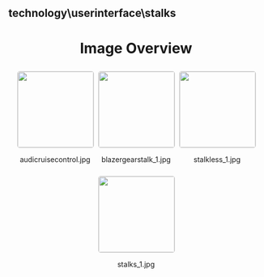 ## technology\userinterface\stalks
<style>
    .image-gallery {
        display: flex;
        flex-wrap: wrap;
        gap: 10px;
        justify-content: center;
        padding: 10px;
    }
    .image-gallery img {
        width: 150px;
        height: auto;
        border: 1px solid #ddd;
        border-radius: 5px;
    }
    .image-gallery div {
        flex: 1 1 calc(33.333% - 20px); /* Three images per row on large screens */
        max-width: 150px;
        text-align: center;
    }
    @media (max-width: 768px) {
        .image-gallery div {
            flex: 1 1 calc(50% - 20px); /* Two images per row on medium screens */
        }
    }
    @media (max-width: 480px) {
        .image-gallery div {
            flex: 1 1 100%; /* One image per row on small screens */
        }
    }
</style>
<h1 style ="text-align: center;"> Image Overview </h1> <div class="image-gallery">
<div>
<img src="https://media.evkx.net/multimedia/technology/userinterface/stalks/audicruisecontrol_st.jpg">
<p>audicruisecontrol.jpg</p>
</div>
<div>
<img src="https://media.evkx.net/multimedia/technology/userinterface/stalks/blazergearstalk_1_st.jpg">
<p>blazergearstalk_1.jpg</p>
</div>
<div>
<img src="https://media.evkx.net/multimedia/technology/userinterface/stalks/stalkless_1_st.jpg">
<p>stalkless_1.jpg</p>
</div>
<div>
<img src="https://media.evkx.net/multimedia/technology/userinterface/stalks/stalks_1_st.jpg">
<p>stalks_1.jpg</p>
</div>
</div>
